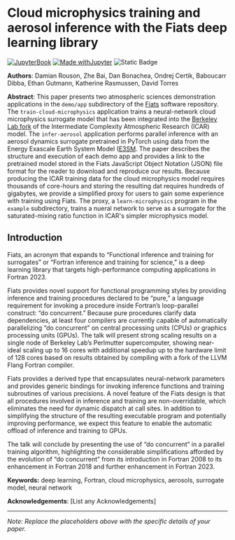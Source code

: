 # Cloud microphysics training and aerosol inference with the Fiats deep learning library

[![JupyterBook](https://github.com/UCAR-SEA/SEA-ISS-Template/actions/workflows/deploy.yml/badge.svg)](https://github.com/UCAR-SEA/SEA-ISS-Template/actions/workflows/deploy.yml)
[![Made withJupyter](https://img.shields.io/badge/Made%20with-Jupyter-green?style=flat-square&logo=Jupyter&color=green)](https://jupyter.org/try)
![Static Badge](https://img.shields.io/badge/DOI-10.XXXXX%2Fnnnnn-blue)

**Authors**: Damian Rouson, Zhe Bai, Dan Bonachea, Ondrej Certik, Baboucarr Dibba, Ethan Gutmann, Katherine Rasmussen, David Torres

**Abstract**: This paper presents two atmospheric sciences demonstration applications in the `demo/app` subdirectory of the [Fiats](https://go.lbl.gov/fiats) software repository.  The `train-cloud-microphysics` application trains a neural-network cloud microphysics surrogate model that has been integrated into the [Berkeley Lab fork](https://go.lbl.gov/icar) of the Intermediate Complexity Atmospheric Research (ICAR) model. The `infer-aerosol` application performs parallel inference with an aerosol dynamics surrogate pretrained in PyTorch using data from the Energy Exascale Earth System Model ([E3SM](https://e3sm.org/).  The paper describes the structure and execution of each demo app and provides a link to the pretrained model stored in the Fiats JavaScript Object Notation (JSON) file format for the reader to download and reproduce our results.  Because producing the ICAR training data for the cloud microphysics model requires thousands of core-hours and storing the resulting dat requires hundreds of gigabytes, we provide a simplified proxy for users to gain some experience with training using Fiats.  The proxy, a `learn-microphysics` program in the `example` subdirectory, trains a nueral network to serve as a surrogate for the saturated-mixing ratio function in ICAR's simpler microphysics model.

Introduction
------------

Fiats, an acronym that expands to “Functional inference and training for surrogates” or “Fortran inference and training for science,” is a deep learning library that targets high-performance computing applications in Fortran 2023. 


Fiats provides novel support for functional programming styles by providing inference and training procedures declared to be “pure,” a language requirement for invoking a procedure inside Fortran’s loop-parallel construct: “do concurrent.” Because pure procedures clarify data dependencies, at least four compilers are currently capable of automatically parallelizing “do concurrent” on central processing units (CPUs) or graphics processing units (GPUs). The talk will present strong scaling results on a single node of Berkeley Lab’s Perlmutter supercomputer, showing near-ideal scaling up to 16 cores with additional speedup up to the hardware limit of 128 cores based on results obtained by compiling with a fork of the LLVM Flang Fortran compiler.

Fiats provides a derived type that encapsulates neural-network parameters and provides generic bindings for invoking inference functions and training subroutines of various precisions. A novel feature of the Fiats design is that all procedures involved in inference and training are non-overridable, which eliminates the need for dynamic dispatch at call sites. In addition to simplifying the structure of the resulting executable program and potentially improving performance, we expect this feature to enable the automatic offload of inference and training to GPUs.

The talk will conclude by presenting the use of “do concurrent” in a parallel training algorithm, highlighting the considerable simplifications afforded by the evolution of “do concurrent” from its introduction in Fortran 2008 to its enhancement in Fortran 2018 and further enhancement in Fortran 2023.

**Keywords:** deep learning, Fortran, cloud microphysics, aerosols, surrogate model, neural network

**Acknowledgements**: [List any Acknowledgements]

---

*Note: Replace the placeholders above with the specific details of your paper.*
  


